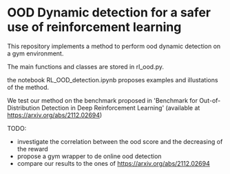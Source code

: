 # OOD Dynamic detection for a safer use of reinforcement learning

This repository implements a method to perform ood dynamic detection on a gym environment.

The main functions and classes are stored in rl_ood.py.

the notebook RL_OOD_detection.ipynb proposes examples and illustations of the method.

We test our method on the benchmark proposed in 'Benchmark for Out-of-Distribution Detection in Deep Reinforcement Learning' (available at https://arxiv.org/abs/2112.02694)

TODO:
- investigate the correlation between the ood score and the decreasing of the reward
- propose a gym wrapper to de online ood detection
- compare our results to the ones of https://arxiv.org/abs/2112.02694
